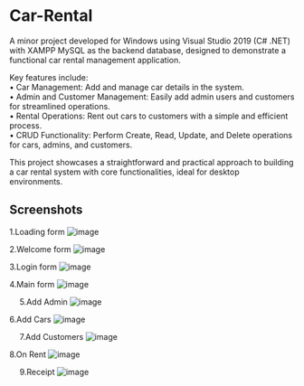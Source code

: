# Car-Rental



A minor project developed for Windows using Visual Studio 2019 (C# .NET) with XAMPP MySQL as the backend database, designed to demonstrate a functional car rental management application.<br>


Key features include:<br>
• Car Management: Add and manage car details in the system.<br>
• Admin and Customer Management: Easily add admin users and customers for streamlined operations.<br>
• Rental Operations: Rent out cars to customers with a simple and efficient process.<br>
• CRUD Functionality: Perform Create, Read, Update, and Delete operations for cars, admins, and customers.<br>

This project showcases a straightforward and practical approach to building a car rental system with core functionalities, ideal for desktop environments.<br>

## Screenshots

1.Loading form
![image](https://github.com/arihantjain-aj/Car-Rental/assets/121403074/07ab7ca3-6fb0-4618-b302-0baee55ec798)
 

2.Welcome form
![image](https://github.com/arihantjain-aj/Car-Rental/assets/121403074/af0d2c5c-673d-4a68-bd5e-a44be3ce5939)

 
3.Login form
![image](https://github.com/arihantjain-aj/Car-Rental/assets/121403074/d54be965-d9cb-4079-82ca-2adeb3636c68)


4.Main form
![image](https://github.com/arihantjain-aj/Car-Rental/assets/121403074/1ea0ad2d-d829-48cf-96db-fab3a978b496)
 
 
5.Add Admin
![image](https://github.com/arihantjain-aj/Car-Rental/assets/121403074/f9812c5e-e8b8-4a3d-b373-cf1d0223a987)


6.Add Cars
![image](https://github.com/arihantjain-aj/Car-Rental/assets/121403074/5845be44-cdc7-4f65-a6cd-39ac5a8a9fb5)

 
7.Add Customers
![image](https://github.com/arihantjain-aj/Car-Rental/assets/121403074/76618cd6-7354-4f73-b241-e0ade865464a)


8.On Rent
![image](https://github.com/arihantjain-aj/Car-Rental/assets/121403074/88df8b2d-00d6-437c-be18-394c3f5f0643)

 
9.Receipt 
![image](https://github.com/arihantjain-aj/Car-Rental/assets/121403074/46179213-a018-458c-8010-1a249f2dcca9)

 
 
